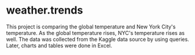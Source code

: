 # weather.trends
This project is comparing the global temperature and New York City's temperature. As the global temperature rises, NYC's temperature rises as well. The data was collected from the Kaggle data source by using queries. Later, charts and tables were done in Excel.
